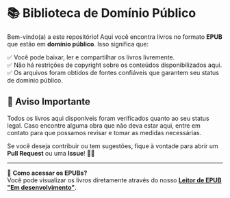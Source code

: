 # 📚 Biblioteca de Domínio Público

Bem-vindo(a) a este repositório! Aqui você encontra livros no formato **EPUB** que estão em **domínio público**. Isso significa que:

✅ Você pode baixar, ler e compartilhar os livros livremente.  
✅ Não há restrições de copyright sobre os conteúdos disponibilizados aqui.  
✅ Os arquivos foram obtidos de fontes confiáveis que garantem seu status de domínio público.  

## 📜 Aviso Importante

Todos os livros aqui disponíveis foram verificados quanto ao seu status legal. Caso encontre alguma obra que não deva estar aqui, entre em contato para que possamos revisar e tomar as medidas necessárias.  

Se você deseja contribuir ou tem sugestões, fique à vontade para abrir um **Pull Request** ou uma **Issue**! 🚀📖

---

📌 **Como acessar os EPUBs?**  
Você pode visualizar os livros diretamente através do nosso **[Leitor de EPUB "Em desenvolvimento"](https://seuusuario.github.io/epub-CC/)**.
